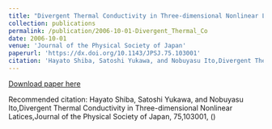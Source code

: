 ```yaml
---
title: "Divergent Thermal Conductivity in Three-dimensional Nonlinear Latices"
collection: publications
permalink: /publication/2006-10-01-Divergent_Thermal_Co
date: 2006-10-01
venue: 'Journal of the Physical Society of Japan'
paperurl: 'https://dx.doi.org/10.1143/JPSJ.75.103001'
citation: 'Hayato Shiba, Satoshi Yukawa, and Nobuyasu Ito,Divergent Thermal Conductivity in Three-dimensional Nonlinear Latices,Journal of the Physical Society of Japan, <bf>75</bf>,103001, ()'
---
```


<a href='https://dx.doi.org/10.1143/JPSJ.75.103001'>Download paper here</a>

Recommended citation: Hayato Shiba, Satoshi Yukawa, and Nobuyasu Ito,Divergent Thermal Conductivity in Three-dimensional Nonlinear Latices,Journal of the Physical Society of Japan, <bf>75</bf>,103001, ()